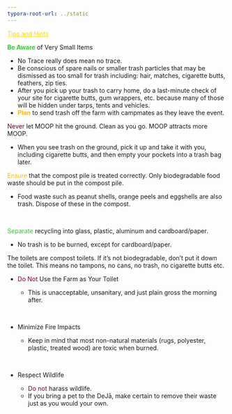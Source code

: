 ```yaml
---
typora-root-url: ../static
---
```


<span class="center" style="color:gold;"><u>Tips and Hints</u></span>



<span style="color:limegreen;">**Be Aware** </span> of Very Small Items

- No Trace really does mean no trace.
- Be conscious of spare nails or smaller trash particles that may be dismissed as too small for trash including: hair, matches, cigarette butts, feathers, zip ties. 
- After you pick up your trash to carry home, do a last-minute check of your site for cigarette butts, gum wrappers, etc. because many of those will be hidden under tarps, tents and vehicles.
- <span style="color:#fdb913;">**Plan**</span> to send trash off the farm with campmates as they leave the event. 

<span style="color:#77011e;">Never</span> let MOOP hit the ground. Clean as you go. MOOP attracts more MOOP. 

- When you see trash on the ground, pick it up and take it with you, including cigarette butts, and then empty your pockets into a trash bag later. 

<span style="color:#fdb913;">Ensure</span>  that the compost pile is treated correctly. Only biodegradable food waste should be put in the compost pile.

- Food waste such as peanut shells, orange peels and eggshells are also trash. Dispose of these in the compost.

  ​

<span style="color:limegreen;">Separate</span>  recycling into glass, plastic, aluminum and cardboard/paper. 

- No trash is to be burned, except for cardboard/paper.




The toilets are compost toilets. If it’s not biodegradable, don’t put it down the toilet. This means no tampons, no cans, no trash, no cigarette butts etc.

- <span style="color:#77011e;">Do Not</span> Use the Farm as Your Toilet

  - This is unacceptable, unsanitary, and just plain gross the morning after.

    ​

- Minimize Fire Impacts

  - Keep in mind that most non-natural materials (rugs, polyester, plastic, treated wood) are toxic when burned.

    ​

- Respect Wildlife

  - <span style="color:#77011e;">Do not </span> harass wildlife. 
  - If you bring a pet to the DeJā, make certain to remove their waste just as you would your own.

